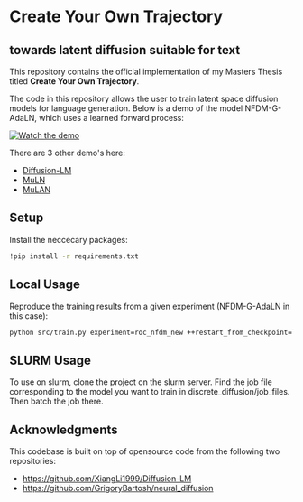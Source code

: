 # Create Your Own Trajectory
## towards latent diffusion suitable for text

This repository contains the official implementation of my Masters Thesis titled **Create Your Own Trajectory**.

The code in this repository allows the user to train latent space diffusion models for language generation. Below is a demo of the model NFDM-G-AdaLN, which uses a learned forward process:

[![Watch the demo](https://img.youtube.com/vi/VIDEO_ID/maxresdefault.jpg)](https://youtu.be/g1cgj2s_idM?si=WSHn4Q_dii1AKO-4)

There are 3 other demo's here:

- [Diffusion-LM](https://youtu.be/R6lApViDZ0o)
- [MuLN](https://youtu.be/R6lApViDZ0o)
- [MuLAN](https://youtu.be/lWZqdKA9D48)


## Setup 

Install the neccecary packages:

```sh
!pip install -r requirements.txt
```

## Local Usage

Reproduce the training results from a given experiment (NFDM-G-AdaLN in this case):

```sh
python src/train.py experiment=roc_nfdm_new ++restart_from_checkpoint=True
```

## SLURM Usage

To use on slurm, clone the project on the slurm server. Find the job file corresponding to the model you want to train in discrete_diffusion/job_files. Then batch the job there. 

## Acknowledgments

This codebase is built on top of opensource code from the following two repositories:

- https://github.com/XiangLi1999/Diffusion-LM
- https://github.com/GrigoryBartosh/neural_diffusion

